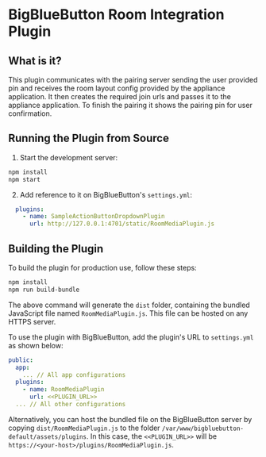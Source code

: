 
# BigBlueButton Room Integration Plugin

## What is it?

This plugin communicates with the pairing server sending the user provided pin and receives the room layout config provided by the appliance application.
It then creates the required join urls and passes it to the appliance application.
To finish the pairing it shows the pairing pin for user confirmation.

## Running the Plugin from Source

1. Start the development server:

```bash
npm install
npm start
```

2. Add reference to it on BigBlueButton's `settings.yml`:

```yaml
  plugins:
    - name: SampleActionButtonDropdownPlugin
      url: http://127.0.0.1:4701/static/RoomMediaPlugin.js
```

## Building the Plugin

To build the plugin for production use, follow these steps:

```bash
npm install
npm run build-bundle
```

The above command will generate the `dist` folder, containing the bundled JavaScript file named `RoomMediaPlugin.js`. This file can be hosted on any HTTPS server.

To use the plugin with BigBlueButton, add the plugin's URL to `settings.yml` as shown below:

```yaml
public:
  app:
    ... // All app configurations
  plugins:
    - name: RoomMediaPlugin
      url: <<PLUGIN_URL>>
  ... // All other configurations
```

Alternatively, you can host the bundled file on the BigBlueButton server by copying `dist/RoomMediaPlugin.js` to the folder `/var/www/bigbluebutton-default/assets/plugins`. In this case, the `<<PLUGIN_URL>>` will be `https://<your-host>/plugins/RoomMediaPlugin.js`.
